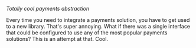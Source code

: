 *Totally cool payments abstraction*

Every time you need to integrate a payments solution, you have to get used to a new library.
That's super annoying.
What if there was a single interface that could be configured to use any of the most popular payments solutions?
This is an attempt at that.
Cool.
